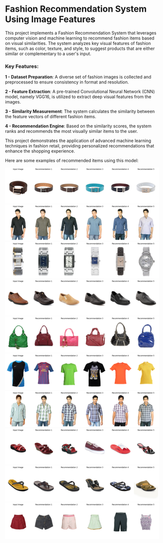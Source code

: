 # Fashion Recommendation System Using Image Features

This project implements a Fashion Recommendation System that leverages computer vision and machine learning to recommend fashion items based on visual similarities. The system analyzes key visual features of fashion items, such as color, texture, and style, to suggest products that are either similar or complementary to a user's input.
### Key Features:

   **1 - Dataset Preparation**: A diverse set of fashion images is collected and preprocessed to ensure consistency in format and resolution.
    
   **2 - Feature Extraction**: A pre-trained Convolutional Neural Network (CNN) model, namely VGG16, is utilized to extract deep visual features from the images.
   
   **3 - Similarity Measurement**: The system calculates the similarity between the feature vectors of different fashion items.
   
   **4 - Recommendation Engine**: Based on the similarity scores, the system ranks and recommends the most visually similar items to the user.

This project demonstrates the application of advanced machine learning techniques in fashion retail, providing personalized recommendations that enhance the shopping experience.


Here are some examples of recommended items using this model:

![Recommended Item 1](examples/output1.png)
![Recommended Item 2](examples/output2.png)
![Recommended Item 3](examples/output3.png)
![Recommended Item 4](examples/output4.png)
![Recommended Item 5](examples/output5.png)
![Recommended Item 6](examples/output6.png)
![Recommended Item 7](examples/output7.png)
![Recommended Item 8](examples/output8.png)
![Recommended Item 9](examples/output9.png)
![Recommended Item 10](examples/output10.png)
